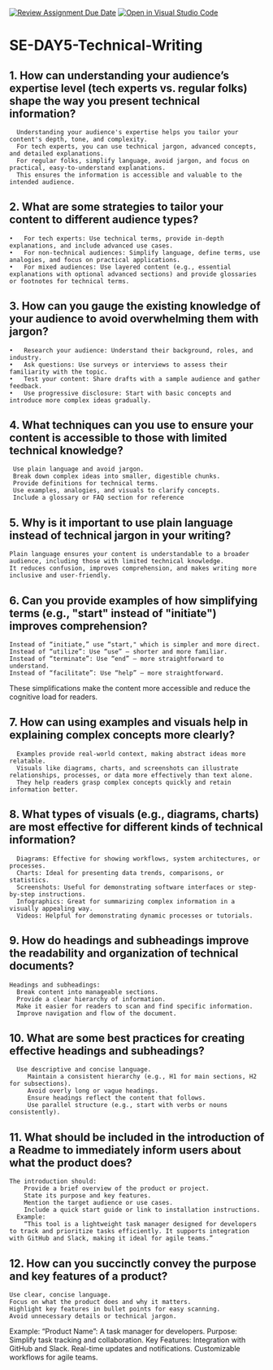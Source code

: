 [![Review Assignment Due Date](https://classroom.github.com/assets/deadline-readme-button-22041afd0340ce965d47ae6ef1cefeee28c7c493a6346c4f15d667ab976d596c.svg)](https://classroom.github.com/a/zsAR-pyY)
[![Open in Visual Studio Code](https://classroom.github.com/assets/open-in-vscode-2e0aaae1b6195c2367325f4f02e2d04e9abb55f0b24a779b69b11b9e10269abc.svg)](https://classroom.github.com/online_ide?assignment_repo_id=18537716&assignment_repo_type=AssignmentRepo)
# SE-DAY5-Technical-Writing
## 1. How can understanding your audience’s expertise level (tech experts vs. regular folks) shape the way you present technical information?
      Understanding your audience's expertise helps you tailor your content's depth, tone, and complexity.  
      For tech experts, you can use technical jargon, advanced concepts, and detailed explanations.  
      For regular folks, simplify language, avoid jargon, and focus on practical, easy-to-understand explanations. 
      This ensures the information is accessible and valuable to the intended audience. 

## 2. What are some strategies to tailor your content to different audience types?
    •	For tech experts: Use technical terms, provide in-depth explanations, and include advanced use cases.
    •	For non-technical audiences: Simplify language, define terms, use analogies, and focus on practical applications.
    •	For mixed audiences: Use layered content (e.g., essential explanations with optional advanced sections) and provide glossaries or footnotes for technical terms.

## 3. How can you gauge the existing knowledge of your audience to avoid overwhelming them with jargon?
    •	Research your audience: Understand their background, roles, and industry.
    •	Ask questions: Use surveys or interviews to assess their familiarity with the topic.
    •	Test your content: Share drafts with a sample audience and gather feedback.
    •	Use progressive disclosure: Start with basic concepts and introduce more complex ideas gradually.

## 4. What techniques can you use to ensure your content is accessible to those with limited technical knowledge?
     Use plain language and avoid jargon.
     Break down complex ideas into smaller, digestible chunks.
     Provide definitions for technical terms.
     Use examples, analogies, and visuals to clarify concepts.
     Include a glossary or FAQ section for reference

## 5. Why is it important to use plain language instead of technical jargon in your writing?
    Plain language ensures your content is understandable to a broader audience, including those with limited technical knowledge. 
    It reduces confusion, improves comprehension, and makes writing more inclusive and user-friendly. 
## 6. Can you provide examples of how simplifying terms (e.g., "start" instead of "initiate") improves comprehension?
    Instead of “initiate,” use “start," which is simpler and more direct.
    Instead of “utilize”: Use “use” – shorter and more familiar.
    Instead of “terminate”: Use “end” – more straightforward to understand.
    Instead of “facilitate”: Use “help” – more straightforward.
These simplifications make the content more accessible and reduce the cognitive load for readers.

## 7. How can using examples and visuals help in explaining complex concepts more clearly?
      Examples provide real-world context, making abstract ideas more relatable.
      Visuals like diagrams, charts, and screenshots can illustrate relationships, processes, or data more effectively than text alone. 
      They help readers grasp complex concepts quickly and retain information better.

## 8. What types of visuals (e.g., diagrams, charts) are most effective for different kinds of technical information?
      Diagrams: Effective for showing workflows, system architectures, or processes.
      Charts: Ideal for presenting data trends, comparisons, or statistics.
      Screenshots: Useful for demonstrating software interfaces or step-by-step instructions.
      Infographics: Great for summarizing complex information in a visually appealing way.
      Videos: Helpful for demonstrating dynamic processes or tutorials.

## 9. How do headings and subheadings improve the readability and organization of technical documents?
    Headings and subheadings:
      Break content into manageable sections.
      Provide a clear hierarchy of information.
      Make it easier for readers to scan and find specific information.
      Improve navigation and flow of the document.

## 10. What are some best practices for creating effective headings and subheadings?
      Use descriptive and concise language.
         Maintain a consistent hierarchy (e.g., H1 for main sections, H2 for subsections).
         Avoid overly long or vague headings.
         Ensure headings reflect the content that follows.
         Use parallel structure (e.g., start with verbs or nouns consistently).

## 11. What should be included in the introduction of a Readme to immediately inform users about what the product does?
    The introduction should:
        Provide a brief overview of the product or project.
        State its purpose and key features.
        Mention the target audience or use cases.
        Include a quick start guide or link to installation instructions.
      Example:
        “This tool is a lightweight task manager designed for developers to track and prioritize tasks efficiently. It supports integration with GitHub and Slack, making it ideal for agile teams.”

## 12. How can you succinctly convey the purpose and key features of a product?
    Use clear, concise language.
    Focus on what the product does and why it matters.
    Highlight key features in bullet points for easy scanning.
    Avoid unnecessary details or technical jargon.
Example:
“Product Name”: A task manager for developers.
Purpose: Simplify task tracking and collaboration.
Key Features:
    Integration with GitHub and Slack.
    Real-time updates and notifications.
    Customizable workflows for agile teams.

